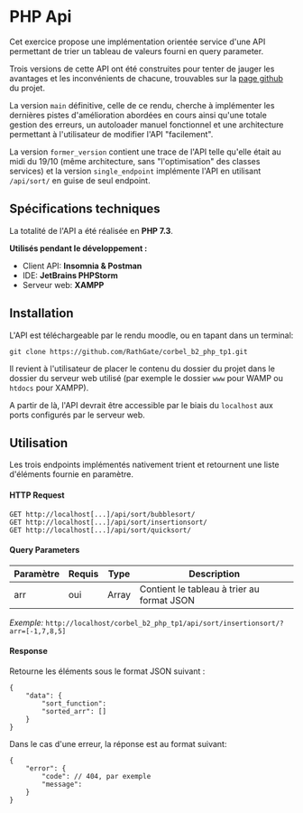 # PHP Api

Cet exercice propose une implémentation orientée service d'une API permettant de trier un tableau de valeurs fourni en query parameter.

Trois versions de cette API ont été construites pour tenter de jauger les avantages et les inconvénients de chacune, trouvables sur la [page github](https://github.com/RathGate/corbel_b2_php_tp1) du projet.

La version `main` définitive, celle de ce rendu, cherche à implémenter les dernières pistes d'amélioration abordées en cours ainsi qu'une totale gestion des erreurs, un autoloader manuel fonctionnel et une architecture permettant à l'utilisateur de modifier l'API "facilement".

La version `former_version` contient une trace de l'API telle qu'elle était au midi du 19/10 (même architecture, sans "l'optimisation" des classes services) et la version `single_endpoint` implémente l'API en utilisant `/api/sort/` en guise de seul endpoint.
## Spécifications techniques

La totalité de l'API a été réalisée en **PHP 7.3**.

**Utilisés pendant le développement :**

- Client API: **Insomnia & Postman**
- IDE: **JetBrains PHPStorm**
- Serveur web: **XAMPP**

## Installation

L'API est téléchargeable par le rendu moodle, ou en tapant dans un terminal:

    git clone https://github.com/RathGate/corbel_b2_php_tp1.git

Il revient à l'utilisateur de placer le contenu du dossier du projet dans le dossier du serveur web utilisé (par exemple le dossier `www` pour WAMP ou `htdocs` pour XAMPP).

A partir de là, l'API devrait être accessible par le biais du `localhost` aux ports configurés par le serveur web.

## Utilisation

Les trois endpoints implémentés nativement trient et retournent une liste d'éléments fournie en paramètre.

#### HTTP Request
    GET http://localhost[...]/api/sort/bubblesort/
    GET http://localhost[...]/api/sort/insertionsort/
    GET http://localhost[...]/api/sort/quicksort/

#### Query Parameters
| Paramètre  | Requis | Type  | Description                                |
|------------|--------|-------|--------------------------------------------|
| arr        | oui    | Array | Contient le tableau à trier au format JSON |

*Exemple:* `http://localhost/corbel_b2_php_tp1/api/sort/insertionsort/?arr=[-1,7,8,5]`

#### Response
Retourne les éléments sous le format JSON suivant :

    {
	    "data": {
		    "sort_function": 
		    "sorted_arr": []
	    }
	}

Dans le cas d'une erreur, la réponse est au format suivant:

    {
	    "error": {
		    "code": // 404, par exemple
		    "message":
		}
	}